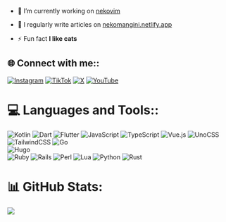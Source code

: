 - 🔭 I’m currently working on [nekovim](https://github.com/nekomangini/nekovim)

- 📝 I regularly write articles on [nekomangini.netlify.app](nekomangini.netlify.app)

- ⚡ Fun fact **I like cats**


## 🌐 Connect with me::
[![Instagram](https://img.shields.io/badge/Instagram-%23E4405F.svg?logo=Instagram&logoColor=white)](https://instagram.com/nekomangini) [![TikTok](https://img.shields.io/badge/TikTok-%23000000.svg?logo=TikTok&logoColor=white)](https://tiktok.com/@nekomangini) [![X](https://img.shields.io/badge/X-black.svg?logo=X&logoColor=white)](https://x.com/nekomangini) [![YouTube](https://img.shields.io/badge/YouTube-%23FF0000.svg?logo=YouTube&logoColor=white)](https://youtube.com/@nekomangini) 

# 💻 Languages and Tools::
![Kotlin](https://img.shields.io/badge/kotlin-%237F52FF.svg?style=for-the-badge&logo=kotlin&logoColor=white) 
![Dart](https://img.shields.io/badge/dart-%230175C2.svg?style=for-the-badge&logo=dart&logoColor=white) 
![Flutter](https://img.shields.io/badge/Flutter-%2302569B.svg?style=for-the-badge&logo=Flutter&logoColor=white)
![JavaScript](https://img.shields.io/badge/javascript-%23323330.svg?style=for-the-badge&logo=javascript&logoColor=%23F7DF1E) 
![TypeScript](https://img.shields.io/badge/typescript-%23007ACC.svg?style=for-the-badge&logo=typescript&logoColor=white) 
![Vue.js](https://img.shields.io/badge/vue.js-%2335495e.svg?style=for-the-badge&logo=vuedotjs&logoColor=%234FC08D) 
![UnoCSS](https://img.shields.io/badge/unocss-333333.svg?style=for-the-badge&logo=unocss&logoColor=white) 
![TailwindCSS](https://img.shields.io/badge/tailwindcss-%2338B2AC.svg?style=for-the-badge&logo=tailwind-css&logoColor=white) 
![Go](https://img.shields.io/badge/go-%2300ADD8.svg?style=for-the-badge&logo=go&logoColor=white)  
![Hugo](https://img.shields.io/badge/Hugo-black.svg?style=for-the-badge&logo=Hugo)  
![Ruby](https://img.shields.io/badge/ruby-%23CC342D.svg?style=for-the-badge&logo=ruby&logoColor=white) 
![Rails](https://img.shields.io/badge/rails-%23CC0000.svg?style=for-the-badge&logo=ruby-on-rails&logoColor=white) 
![Perl](https://img.shields.io/badge/perl-%2339457E.svg?style=for-the-badge&logo=perl&logoColor=white) 
![Lua](https://img.shields.io/badge/lua-%232C2D72.svg?style=for-the-badge&logo=lua&logoColor=white) 
![Python](https://img.shields.io/badge/python-3670A0?style=for-the-badge&logo=python&logoColor=ffdd54) 
![Rust](https://img.shields.io/badge/rust-%23000000.svg?style=for-the-badge&logo=rust&logoColor=white)   
# 📊 GitHub Stats:
<!-- ![](https://github-readme-stats.vercel.app/api?username=nekomangini&theme=dark&hide_border=false&include_all_commits=true&count_private=true)<br/> 
![](https://github-readme-streak-stats.herokuapp.com/?user=nekomangini&theme=dark&hide_border=false)<br/> -->
![](https://github-readme-stats.vercel.app/api/top-langs/?username=nekomangini&theme=dark&hide_border=false&include_all_commits=true&count_private=true&layout=compact)

<!-- ---
[![](https://visitcount.itsvg.in/api?id=nekomangini&icon=0&color=0)](https://visitcount.itsvg.in) -->

<!-- Proudly created with GPRM ( https://gprm.itsvg.in ) -->
<!--
**nekomangini/nekomangini** is a ✨ _special_ ✨ repository because its `README.md` (this file) appears on your GitHub profile.

Here are some ideas to get you started:

- 🔭 I’m currently working on ...
- 🌱 I’m currently learning ...
- 👯 I’m looking to collaborate on ...
- 🤔 I’m looking for help with ...
- 💬 Ask me about ...
- 📫 How to reach me: ...
- 😄 Pronouns: ...
- ⚡ Fun fact: ...
-->
